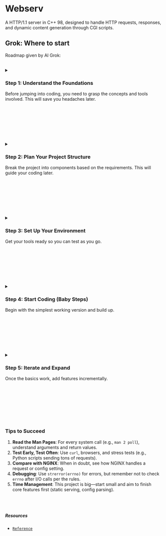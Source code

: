 # Webserv
A HTTP/1.1 server in C++ 98, designed to handle HTTP requests, responses, and dynamic content generation through CGI scripts.

## Grok: Where to start
Roadmap given by AI Grok:
<br>
<br>
<details>
  <summary>
    
### Step 1: Understand the Foundations
Before jumping into coding, you need to grasp the concepts and tools involved. This will save you headaches later.
  </summary>

#### 1. Learn What an HTTP Server Does
- Read about HTTP basics (requests, responses, status codes, headers). Start with something simple like [MDN’s HTTP Overview](https://developer.mozilla.org/en-US/docs/Web/HTTP/Overview).
- Focus on HTTP 1.1 since NGINX is your reference, and the project mentions it. Key topics: GET, POST, DELETE methods, status codes (e.g., 200 OK, 404 Not Found), and headers (e.g., Content-Length).
#### 2. Study the RFC 2616 (HTTP 1.1)
- The project says to read the RFC (Request for Comments). RFC 2616 is the official spec for HTTP 1.1. It’s dense, so don’t try to memorize it—just skim it to understand request/response formats, methods, and how servers should behave. You can find it online (e.g., [ietf.org](https://datatracker.ietf.org/doc/html/rfc2616)).
- Pay attention to Sections 5 (Request), 6 (Response), and 9 (Methods).
#### 3. Experiment with Telnet and NGINX
- The project suggests testing with Telnet and NGINX. Why? To see HTTP in action. <br>
  - Install NGINX locally (e.g., `sudo apt install nginx` on Linux).
  - Start NGINX and visit `localhost` in your browser to see a basic static site.
  - Use Telnet (`telnet localhost 80`), type `GET / HTTP/1.1` then hit Enter twice, and watch the raw HTTP response. This shows you how a server talks to clients.
- Compare NGINX’s behavior (headers, error pages) to what you’ll need to implement.
#### 4. Brush Up on C++ 98 and Systems Programming
- Since you’re restricted to C++ 98, review its basics (no modern C++11+ features like `auto` or smart pointers). Focus on classes, manual memory management (`new`/`delete`), and standard libraries.
- Learn the allowed system calls (e.g., `socket`, `accept`, `poll`, `read`, `write`). These are POSIX functions for networking and I/O—check their man pages (e.g., `man 2 socket` on Linux).
</details>

<br><br>
---
<br>
<details>
  <summary>
 
### Step 2: Plan Your Project Structure
Break the project into components based on the requirements. This will guide your coding later.    </summary>

#### 1. Configuration Parser
- Your server takes a config file (like NGINX’s `nginx.conf`). Plan to write a parser that reads this file and stores settings (e.g., port, host, routes, error pages).
- Start simple: a file with a `port` and `root` directory for static files.
#### 2.Networking Core
- Use `socket`, `bind`, `listen`, and `accept` to handle incoming connections.
- Implement non-blocking I/O with `poll()` (or `select()` if you prefer). This is the heart of the server—all I/O must go through it.
#### 3.HTTP Request/Response Handling
- Parse incoming HTTP requests (method, path, headers).
- Generate responses (status line, headers, body) based on the request and config.
#### 4.Static File Serving
- Serve files from a directory (e.g., `/tmp/www/index.html`) for GET requests.
#### 5.CGI Support
- Handle dynamic content (e.g., PHP scripts) using `fork`, `execve`, and pipes. This is for later, but plan for it.
#### 6.Error Handling and Resilience
- Default error pages (e.g., 404, 500).
- Ensure the server doesn’t crash under stress or bad requests.
</details>

<br><br>
---
<br>
<details>
  <summary>
 
### Step 3: Set Up Your Environment
Get your tools ready so you can test as you go.     </summary>

#### 1. Development Setup
- Use a Linux/Unix-like system (e.g., Ubuntu) since the system calls (e.g., `poll`, `epoll`) work best there.
- Install a C++ 98 compiler (e.g., `g++ -std=c++98`).
- Set up a basic `Makefile` with `all`, `clean`, `fclean`, and `re` targets.
#### 2. Testing Tools
- Browser (e.g., Chrome) to test compatibility.
- `curl` or `wget` for command-line requests.
- Telnet for raw HTTP testing.
- A simple static site (e.g., an `index.html` file) to serve initially.
</details>

<br><br>
---
<br>
<details>
  <summary>
 
### Step 4: Start Coding (Baby Steps)
Begin with the simplest working version and build up.
  </summary>

#### 1. Minimal Server (Hello World)
- Write a program that:
  - Creates a socket (`socket()`).
  - Binds it to a port (`bind()`, e.g., 8080).
  - Listens for connections (`listen()`).
  - Accepts a client (`accept()`).
  - Sends a hardcoded "HTTP/1.1 200 OK" response with "Hello, World!" as the body.
- Test it with curl `localhost:8080`.
#### 2. Add Non-Blocking I/O with poll()
- Make sockets non-blocking (`fcntl(sockfd, F_SETFL, O_NONBLOCK)`).
- Use `poll()` to handle multiple clients without blocking.
#### 3. Parse a Config File
- Start with a basic file (e.g., port 8080; root ./www;) and read it line-by-line.
#### 4. Serve a Static File
- Replace the "Hello, World!" with contents of an `index.html` file using `open` and `read`.
</details>

<br><br>
---
<br>
<details>
  <summary>
 
### Step 5: Iterate and Expand
Once the basics work, add features incrementally.
  </summary>
  
1. Parse HTTP requests properly.<br>
2. Support GET, POST, DELETE methods.<br>
3. Handle file uploads (POST).<br>
4. Add CGI for dynamic content.<br>
5. Implement multiple ports and routes from the config.
</details>

<br><br>
---
<br>

### Tips to Succeed
1. **Read the Man Pages**: For every system call (e.g., `man 2 poll`), understand arguments and return values.
2. **Test Early, Test Often**: Use `curl`, browsers, and stress tests (e.g., Python scripts sending tons of requests).
3. **Compare with NGINX**: When in doubt, see how NGINX handles a request or config setting.
4. **Debugging**: Use `strerror(errno)` for errors, but remember not to check `errno` after I/O calls per the rules.
5. **Time Management**: This project is big—start small and aim to finish core features first (static serving, config parsing).
</details>

<br><br>
##### Resources
- [`Reference`](https://github.com/BenjaminHThomas/WebServer) <br>
